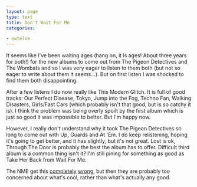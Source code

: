 ```yaml
---
layout: page
type: text
title: Don't Wait For Me
categories: 

- owtelse
---
```

It seems like I've been waiting ages (hang on, it is ages! About three years for both!) for the new albums to come out from The Pigeon Detectives and The Wombats and so I was very eager to listen to them both (but not so eager to write about them it seems...). But on first listen I was shocked to find them both disappointing.

After a few listens I do now really like This Modern Glitch. It is full of good tracks: Our Perfect Disease, Tokyo, Jump into the Fog, Techno Fan, Walking Disasters, Girls/Fast Cars (which probably isn't that good, but is so catchy it is). I think the problem was being overly spoilt by the first album which is just so good it was impossible to better. But I'm happy now.

However, I really don't understand why it took The Pigeon Detectives so long to come out with Up, Guards and At 'Em. I do keep relistening, hoping it's going to get better, and it has slightly, but it's not great. Lost is ok, Through The Door is probably the best the album has to offer. Difficult third album is a common thing isn't it? I'm still pining for something as good as Take Her Back from Wait For Me. 

The NME get this [completely](http://www.nme.com/reviews/the-wombats/12002) [wrong](http://www.nme.com/reviews/the-pigeon-detectives/11959), but then they are probably too concerned about what's cool, rather than what's actually any good.
